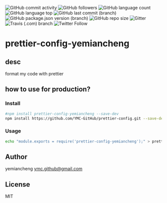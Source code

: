 
![GitHub commit activity](https://img.shields.io/github/commit-activity/m/ymc-github/prettier-config.svg?color=ff69b4&logo=Github&logoColor=ff69b4&style=popout-square)
![GitHub followers](https://img.shields.io/github/followers/ymc-github.svg?label=github%20followers&color=ff69b4&logo=Github&logoColor=ff69b4&style=popout-square)
![GitHub language count](https://img.shields.io/github/languages/count/ymc-github/prettier-config.svg?label=languages&color=ff69b4&logo=Github&logoColor=ff69b4&style=popout-square)
![GitHub language top](https://img.shields.io/github/languages/top/ymc-github/prettier-config.svg?color=ff69b4&logo=Github&logoColor=ff69b4&style=popout-square)
![GitHub last commit (branch)](https://img.shields.io/github/last-commit/ymc-github/prettier-config/master.svg?label=github%20last%20commit%40master&color=ff69b4&logo=Github&logoColor=ff69b4&style=popout-square)
![GitHub package.json version (branch)](https://img.shields.io/github/package-json/v/ymc-github/prettier-config/master.svg?label=github%20package.json%20version%40master&color=ff69b4&logo=Github&logoColor=ff69b4&style=popout-square)
![GitHub repo size](https://img.shields.io/github/repo-size/ymc-github/prettier-config.svg?label=github%20repo%20size&color=ff69b4&logo=Github&logoColor=ff69b4&style=popout-square)
![Gitter](https://img.shields.io/gitter/room/ymc-github/prettier-config.svg?label=chat&color=ff69b4&logo=Github&logoColor=ff69b4&style=popout-square)
![Travis (.com) branch](https://img.shields.io/travis/com/ymc-github/prettier-config/master.svg?label=Travis%20CI&color=ff69b4&logo=Travis%20CI&logoColor=ff69b4&style=popout-square)
![Twitter Follow](https://img.shields.io/twitter/follow/yemiancheng.svg?label=follow%20%40yemiancheng&color=ff69b4&logo=Twitter&logoColor=ff69b4&style=popout-square)


# prettier-config-yemiancheng

## desc

format my code with prettier

## how to use for production?

### Install
```sh
#npm install prettier-config-yemiancheng --save-dev
npm install https://github.com/YMC-GitHub/prettier-config.git --save-dev
```

### Usage

```sh
echo "module.exports = require('prettier-config-yemiancheng');" > prettier.config.js
```

## Author

yemiancheng <ymc.github@gmail.com>

## License

MIT

